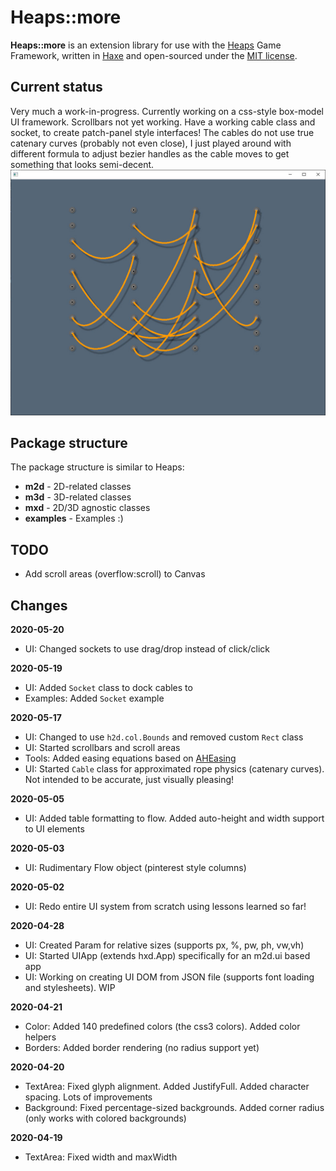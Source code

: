 # Heaps::more
__Heaps::more__ is an extension library for use with the [Heaps](https://heaps.io/) Game Framework, written in [Haxe](https://haxe.org/) and open-sourced under the [MIT license](https://choosealicense.com/licenses/mit/).

## Current status
Very much a work-in-progress. Currently working on a css-style box-model UI framework. Scrollbars not yet working.
Have a working cable class and socket, to create patch-panel style interfaces! The cables do not use true catenary curves (probably not even close), I just played around with different formula to adjust bezier handles as the cable moves to get something that looks semi-decent.
![Socket and Cables](/examples/img/example-socket.jpg)

## Package structure
The package structure is similar to Heaps:
* __m2d__ - 2D-related classes
* __m3d__ - 3D-related classes
* __mxd__ - 2D/3D agnostic classes
* __examples__ - Examples :)

## TODO
* Add scroll areas (overflow:scroll) to Canvas

## Changes

__2020-05-20__
* UI: Changed sockets to use drag/drop instead of click/click

__2020-05-19__
* UI: Added `Socket` class to dock cables to
* Examples: Added `Socket` example

__2020-05-17__
* UI: Changed to use `h2d.col.Bounds` and removed custom `Rect` class
* UI: Started scrollbars and scroll areas
* Tools: Added easing equations based on [AHEasing](https://github.com/warrenm/AHEasing)
* UI: Started `Cable` class for approximated rope physics (catenary curves). Not intended to be accurate, just visually pleasing!

__2020-05-05__
* UI: Added table formatting to flow. Added auto-height and width support to UI elements

__2020-05-03__
* UI: Rudimentary Flow object (pinterest style columns)

__2020-05-02__
* UI: Redo entire UI system from scratch using lessons learned so far!

__2020-04-28__
* UI: Created Param for relative sizes (supports px, %, pw, ph, vw,vh)
* UI: Started UIApp (extends hxd.App) specifically for an m2d.ui based app
* UI: Working on creating UI DOM from JSON file (supports font loading and stylesheets). WIP

__2020-04-21__

* Color: Added 140 predefined colors (the css3 colors). Added color helpers
* Borders: Added border rendering (no radius support yet)

__2020-04-20__

* TextArea: Fixed glyph alignment. Added JustifyFull. Added character spacing. Lots of improvements
* Background: Fixed percentage-sized backgrounds. Added corner radius (only works with colored backgrounds)

__2020-04-19__

* TextArea: Fixed width and maxWidth
